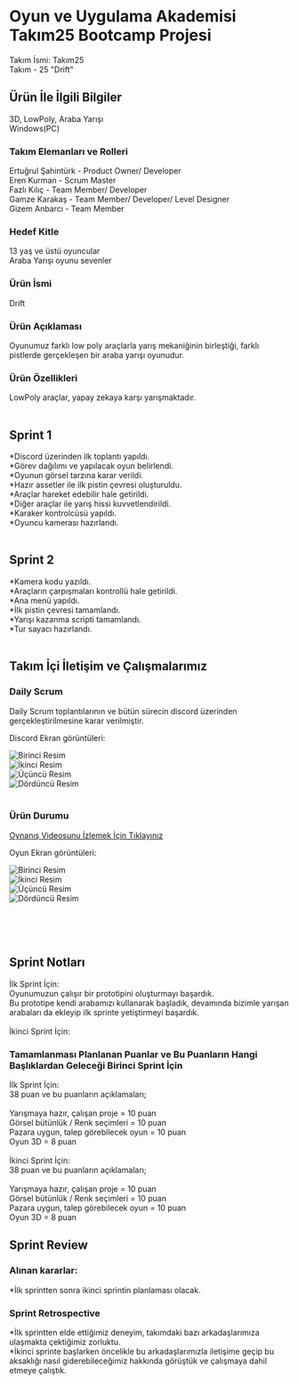 # Oyun ve Uygulama Akademisi Takım25 Bootcamp Projesi

Takım İsmi: Takım25 <br>
Takım - 25 "Drift"


## Ürün İle İlgili Bilgiler
3D, LowPoly, Araba Yarışı <br>
Windows(PC)


### Takım Elemanları	ve Rolleri

Ertuğrul Şahintürk	- Product Owner/ Developer <br>
Eren Kurman	- Scrum Master <br>
Fazlı Kılıç	- Team Member/ Developer <br>
Gamze Karakaş	- Team Member/ Developer/ Level Designer <br>
Gizem	Anbarcı - Team Member


### Hedef Kitle

13 yaş ve üstü oyuncular <br>
Araba Yarışı oyunu sevenler


### Ürün İsmi

Drift


### Ürün Açıklaması

Oyunumuz farklı low poly araçlarla yarış mekaniğinin birleştiği, farklı pistlerde gerçekleşen bir araba yarışı oyunudur.


### Ürün Özellikleri

LowPoly araçlar, yapay zekaya karşı yarışmaktadır.
 <br>
 <br>

## Sprint 1

*Discord üzerinden ilk toplantı yapıldı. <br>
*Görev dağılımı ve yapılacak oyun belirlendi. <br>
*Oyunun görsel tarzına karar verildi. <br>
*Hazır assetler ile ilk pistin çevresi oluşturuldu. <br>
*Araçlar hareket edebilir hale getirildi. <br>
*Diğer araçlar ile yarış hissi kuvvetlendirildi. <br>
*Karaker kontrolcüsü yapıldı. <br>
*Oyuncu kamerası hazırlandı.
 <br>
 <br>

## Sprint 2

*Kamera kodu yazıldı. <br>
*Araçların çarpışmaları kontrollü hale getirildi. <br>
*Ana menü yapıldı. <br>
*İlk pistin çevresi tamamlandı. <br>
*Yarışı kazanma scripti tamamlandı. <br>
*Tur sayacı hazırlandı.
 <br>
 <br>

## Takım İçi İletişim ve Çalışmalarımız

### Daily Scrum

Daily Scrum toplantılarının ve bütün sürecin discord üzerinden gerçekleştirilmesine karar verilmiştir. <br>

Discord Ekran görüntüleri: <br>

![Birinci Resim](https://github.com/Ertusta/ProjectBootcamp/blob/main/ExternalResources/01.png) <br>
![İkinci Resim](https://github.com/Ertusta/ProjectBootcamp/blob/main/ExternalResources/02.png) <br>
![Üçüncü Resim](https://github.com/Ertusta/ProjectBootcamp/blob/main/ExternalResources/03.png) <br>
![Dördüncü Resim](https://github.com/Ertusta/ProjectBootcamp/blob/main/ExternalResources/04.png) <br>
<br>


### Ürün Durumu

[Oynanış Videosunu İzlemek İçin Tıklayınız](https://youtu.be/kRaW8A0Vtqs)

Oyun Ekran görüntüleri: <br>

![Birinci Resim](https://github.com/Ertusta/ProjectBootcamp/blob/main/ExternalResources/05.png) <br>
![İkinci Resim](https://github.com/Ertusta/ProjectBootcamp/blob/main/ExternalResources/06.png) <br>
![Üçüncü Resim](https://github.com/Ertusta/ProjectBootcamp/blob/main/ExternalResources/07.png) <br>
![Dördüncü Resim](https://github.com/Ertusta/ProjectBootcamp/blob/main/ExternalResources/08.png) <br>
 <br>

 <br>
 <br>

## Sprint Notları
İlk Sprint İçin: <br>
Oyunumuzun çalışır bir prototipini oluşturmayı başardık. <br>
Bu prototipe kendi arabamızı kullanarak başladık, devamında bizimle yarışan arabaları da ekleyip ilk sprinte yetiştirmeyi başardık. <br>
 <br>
İkinci Sprint İçin: <br>

### Tamamlanması Planlanan Puanlar ve Bu Puanların Hangi Başlıklardan Geleceği Birinci Sprint İçin
İlk Sprint İçin: <br>
38 puan ve bu puanların açıklamaları; <br>
 <br>
Yarışmaya hazır, çalışan proje = 10 puan <br>
Görsel bütünlük / Renk seçimleri  = 10 puan <br>
Pazara uygun, talep görebilecek oyun = 10 puan <br>
Oyun 3D = 8 puan <br>
 <br>
İkinci Sprint İçin: <br>
38 puan ve bu puanların açıklamaları; <br>
 <br>
Yarışmaya hazır, çalışan proje = 10 puan <br>
Görsel bütünlük / Renk seçimleri  = 10 puan <br>
Pazara uygun, talep görebilecek oyun = 10 puan <br>
Oyun 3D = 8 puan <br>

## Sprint Review


### Alınan kararlar:

*İlk sprintten sonra ikinci sprintin planlaması olacak. <br>


### Sprint Retrospective

*İlk sprintten elde ettiğimiz deneyim, takımdaki bazı arkadaşlarımıza ulaşmakta çektiğimiz zorluktu.<br>
*İkinci sprinte başlarken öncelikle bu arkadaşlarımızla iletişime geçip bu aksaklığı nasıl giderebileceğimiz hakkında görüştük ve çalışmaya dahil etmeye çalıştık. <br>
<br>
<br>




